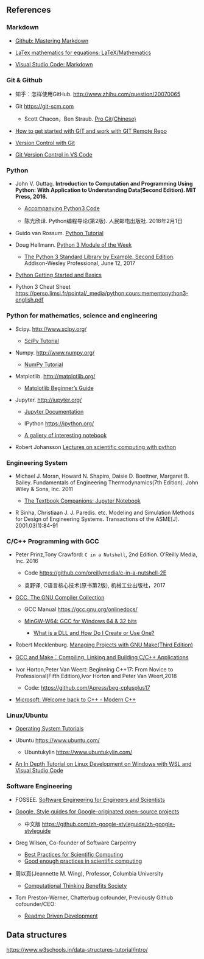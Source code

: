 
## References

### Markdown

* [Github: Mastering Markdown](https://guides.github.com/features/mastering-markdown/)

* [LaTex mathematics for equations: LaTeX/Mathematics](https://en.wikibooks.org/wiki/LaTeX/Mathematics)

* [Visual Studio Code: Markdown](https://code.visualstudio.com/docs/languages/markdown/)

### Git & Github

* 知乎：怎样使用GitHub. http://www.zhihu.com/question/20070065

* Git https://git-scm.com

   * Scott Chacon，Ben Straub. [Pro Git(Chinese)](https://git-scm.com/book/zh/v1/)

* [How to get started with GIT and work with GIT Remote Repo](http://www3.ntu.edu.sg/home/ehchua/programming/howto/Git_HowTo.html)

* [Version Control with Git](https://swcarpentry.github.io/git-novice/)

* [Git Version Control in VS Code](https://code.visualstudio.com/docs/editor/versioncontrol)

### Python

*  John V. Guttag. **Introduction to Computation and Programming Using Python: With Application to Understanding Data(Second Edition). MIT Press, 2016.**

    * [Accompanying Python3 Code](https://mitpress.mit.edu/books/introduction-computation-and-programming-using-python-second-edition)

    * 陈光欣译. Python编程导论(第2版). 人民邮电出版社. 2018年2月1日
 
* Guido van Rossum. [Python Tutorial](https://docs.python.org/tutorial/index.html)

* Doug Hellmann. [Python 3 Module of the Week](https://pymotw.com/3/)
  
  * [The Python 3 Standard Library by Example, Second Edition](https://my.safaribooksonline.com/book/programming/python/9780134291154). Addison-Wesley Professional, June 12, 2017

* [Python Getting Started and Basics](http://www3.ntu.edu.sg/home/ehchua/programming/webprogramming/Python1_Basics.html)

* Python 3 Cheat Sheet https://perso.limsi.fr/pointal/_media/python:cours:mementopython3-english.pdf

### Python for mathematics, science and engineering

* Scipy. http://www.scipy.org/

   * [SciPy Tutorial](https://docs.scipy.org/doc/scipy/reference/tutorial/index.html)
  
* Numpy. http://www.numpy.org/ 

   * [NumPy Tutorial](https://docs.scipy.org/doc/numpy/user/quickstart.html)
  
* Matplotlib.  http://matplotlib.org/
  
   * [Matplotlib Beginner’s Guide](https://matplotlib.org/users/beginner.html)

* Jupyter. http://jupyter.org/
    
   * [Jupyter Documentation](http://jupyter.readthedocs.org/en/latest/)
    
   * IPython https://ipython.org/
    
   * [A gallery of interesting notebook](https://github.com/jupyter/jupyter/wiki/A-gallery-of-interesting-Jupyter-Notebooks)

* Robert Johansson [Lectures on scientific computing with python](https://github.com/jrjohansson/scientific-python-lectures)

### Engineering System

* Michael J. Moran, Howard N. Shapiro, Daisie D. Boettner, Margaret B. Bailey. Fundamentals of Engineering Thermodynamics(7th Edition). John Wiley & Sons, Inc. 2011

   * [The Textbook Companions: Jupyter Notebook](https://github.com/FOSSEE/Python-Textbook-Companions/tree/master/Fundamental_of_Thermodynamics_by_Moran_and_Shapiro)  

* R Sinha, Christiaan J. J. Paredis. etc. Modeling and Simulation Methods for Design of Engineering Systems. Transactions of the ASME[J]. 2001.03(1):84-91

### C/C++ Programming with GCC

* Peter Prinz,Tony Crawford: `C in a Nutshell`, 2nd Edition. O’Reilly Media, Inc. 2016
    
    * Code https://github.com/oreillymedia/c-in-a-nutshell-2E

    * 袁野译, C语言核心技术(原书第2版), 机械工业出版社，2017

* [GCC, The GNU Compiler Collection](http://gcc.gnu.org/)

   * GCC Manual https://gcc.gnu.org/onlinedocs/

   * [MinGW-W64: GCC for Windows 64 & 32 bits](http://mingw-w64.org/)

     * [What is a DLL and How Do I Create or Use One?](http://www.mingw.org/wiki/DLL)

* Robert Mecklenburg. [Managing Projects with GNU Make(Third Edition)](https://www.oreilly.com/openbook/make3/book/index.html)

* [GCC and Make：Compiling, Linking and Building C/C++ Applications](http://www3.ntu.edu.sg/home/ehchua/programming/cpp/gcc_make.html)

* Ivor Horton,Peter Van Weert: Beginning C++17: From Novice to Professional(Fifth Edition),Ivor Horton and Peter Van Weert,2018 

  * Code: https://github.com/Apress/beg-cplusplus17

* [Microsoft: Welcome back to C++ - Modern C++](https://docs.microsoft.com/en-us/cpp/cpp/welcome-back-to-cpp-modern-cpp?view=vs-2019)

### Linux/Ubuntu

* [Operating System Tutorials](https://www.w3schools.in/operating-system-tutorial/linux-operating-system)

* Ubuntu https://www.ubuntu.com/

  * Ubuntukylin https://www.ubuntukylin.com/

* [An In Depth Tutorial on Linux Development on Windows with WSL and Visual Studio Code](https://devblogs.microsoft.com/commandline/an-in-depth-tutorial-on-linux-development-on-windows-with-wsl-and-visual-studio-code/)

### Software Engineering

* FOSSEE. [Software Engineering for Engineers and Scientists](https://github.com/FOSSEE/sees)

* [Google. Style guides for Google-originated open-source projects](https://github.com/google/styleguide)

    * 中文版 https://github.com/zh-google-styleguide/zh-google-styleguide

* Greg Wilson, Co-founder of Software Carpentry 
  * [Best Practices for Scientific Computing](https://journals.plos.org/plosbiology/article?id=10.1371/journal.pbio.1001745)
  * [Good enough practices in scientific computing](https://journals.plos.org/ploscompbiol/article?id=10.1371/journal.pcbi.1005510)

* 周以真(Jeannette M. Wing), Professor, Columbia University 
  * [Computational Thinking Benefits Society](http://socialissues.cs.toronto.edu/index.html%3Fp=279.html)

* Tom Preston-Werner, Chatterbug cofounder, Previously Github cofounder/CEO:
  * [Readme Driven Development](https://tom.preston-werner.com/2010/08/23/readme-driven-development.html)

## Data structures

https://www.w3schools.in/data-structures-tutorial/intro/
